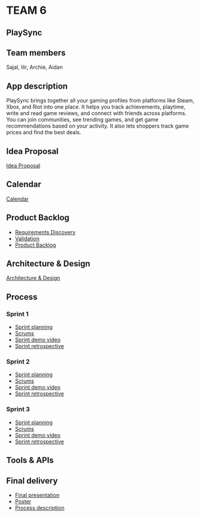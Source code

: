 # TEAM 6

## PlaySync

## Team members

Sajal, Ilir, Archie, Aidan

## App description

PlaySync brings together all your gaming profiles from platforms like Steam, Xbox, and Riot into one place. It helps you track achievements, playtime, write and read game reviews, and connect with friends across platforms. You can join communities, see trending games, and get game recommendations based on your activity. It also lets shoppers track game prices and find the best deals.

## Idea Proposal

[Idea Proposal](https://docs.google.com/document/d/1AlGSqkowSEPLI3mufgHNpucX_3aaIc8wTOB2XPbzsXI/edit?usp=sharing)

## Calendar

[Calendar](https://calendar.google.com/calendar/u/0?cid=aXZoMmU3NjhzMjRkdGlxZWYwcXZvbzhxcjBAZ3JvdXAuY2FsZW5kYXIuZ29vZ2xlLmNvbQ)

## Product Backlog

- [Requirements Discovery](https://docs.google.com/document/d/1EOmy_WZglbGz1Az08alH0499u1GaNiHktH4cvPZub_Y/edit?usp=sharing)
- [Validation](https://docs.google.com/document/d/1Pbfwd79GL7xKhstlAhlTucCqzWVaadJ6Ho6NFOzVU6s/edit?usp=sharing)
- [Product Backlog](https://docs.google.com/spreadsheets/d/1Aw4W0HMNIpXbWyq4GSXJr7qBaFX81wDK-E0oNWFUV0E/edit?gid=0#gid=0)

## Architecture & Design

[Architecture & Design]()

## Process

### Sprint 1

- [Sprint planning](https://docs.google.com/spreadsheets/d/1Aw4W0HMNIpXbWyq4GSXJr7qBaFX81wDK-E0oNWFUV0E/edit?gid=650807239#gid=650807239)
- [Scrums](https://docs.google.com/document/d/1HqWtFfGy1n5z4VYdbs26lYoBJ1Rjdv6qIqhW1oBsVL8/edit?usp=sharing)
- [Sprint demo video]()
- [Sprint retrospective](https://docs.google.com/document/d/13CCg9zhJyw_VSlilse1pAofr2ss8AGKDmStRgDM3H7I/edit?usp=sharing)

### Sprint 2

- [Sprint planning]()
- [Scrums](https://docs.google.com/document/d/1yBawDKm0t7lRTNsFcshJQ5fxtuWTih4VFwX8b-5SmOQ/edit?usp=sharing)
- [Sprint demo video]()
- [Sprint retrospective]()

### Sprint 3

- [Sprint planning]()
- [Scrums]()
- [Sprint demo video]()
- [Sprint retrospective]()

## Tools & APIs

## Final delivery

- [Final presentation]()
- [Poster]()
- [Process description]()
